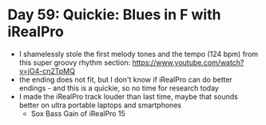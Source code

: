 # Day 59: Quickie: Blues in F with iRealPro

- I shamelessly stole the first melody tones and the tempo (124 bpm) from this super groovy rhythm section: https://www.youtube.com/watch?v=jO4-cn2TpMQ
- the ending does not fit, but I don't know if iRealPro can do better endings - and this is a quickie, so no time for research today
- I made the iRealPro track louder than last time, maybe that sounds better on ultra portable laptops and smartphones
  - Sox Bass Gain of iRealPro 15
